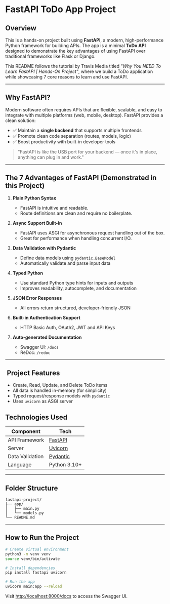 # FastAPI ToDo App Project

## Overview

This is a hands-on project built using **FastAPI**, a modern, high-performance Python framework for building APIs. The app is a minimal **ToDo API** designed to demonstrate the key advantages of using FastAPI over traditional frameworks like Flask or Django.

This README follows the tutorial by Travis Media titled *"Why You NEED To Learn FastAPI | Hands-On Project"*, where we build a ToDo application while showcasing 7 core reasons to learn and use FastAPI.

---

## Why FastAPI?

Modern software often requires APIs that are flexible, scalable, and easy to integrate with multiple platforms (web, mobile, desktop). FastAPI provides a clean solution:

* ✅ Maintain a **single backend** that supports multiple frontends
* ✅ Promote clean code separation (routes, models, logic)
* ✅ Boost productivity with built-in developer tools

> "FastAPI is like the USB port for your backend — once it's in place, anything can plug in and work."

---

## The 7 Advantages of FastAPI (Demonstrated in this Project)

1. **Plain Python Syntax**

   * FastAPI is intuitive and readable.
   * Route definitions are clean and require no boilerplate.

2. **Async Support Built-in**

   * FastAPI uses ASGI for asynchronous request handling out of the box.
   * Great for performance when handling concurrent I/O.

3. **Data Validation with Pydantic**

   * Define data models using `pydantic.BaseModel`
   * Automatically validate and parse input data

4. **Typed Python**

   * Use standard Python type hints for inputs and outputs
   * Improves readability, autocomplete, and documentation

5. **JSON Error Responses**

   * All errors return structured, developer-friendly JSON

6. **Built-in Authentication Support**

   * HTTP Basic Auth, OAuth2, JWT and API Keys

7. **Auto-generated Documentation**

   * Swagger UI: `/docs`
   * ReDoc: `/redoc`

---

##  Project Features

* Create, Read, Update, and Delete ToDo items
* All data is handled in-memory (for simplicity)
* Typed request/response models with `pydantic`
* Uses `uvicorn` as ASGI server

## Technologies Used

| Component       | Tech                                             |
| --------------- | ------------------------------------------------ |
| API Framework   | [FastAPI](https://fastapi.tiangolo.com/)         |
| Server          | [Uvicorn](https://www.uvicorn.org/)              |
| Data Validation | [Pydantic](https://pydantic-docs.helpmanual.io/) |
| Language        | Python 3.10+                                     |

---

## Folder Structure

```
fastapi-project/
├── app/
│   ├── main.py
│   └── models.py
└── README.md

```

---

## How to Run the Project

```bash
# Create virtual environment
python3 -m venv venv
source venv/bin/activate

# Install dependencies
pip install fastapi uvicorn

# Run the app
uvicorn main:app --reload
```

Visit [http://localhost:8000/docs](http://localhost:8000/docs) to access the Swagger UI.